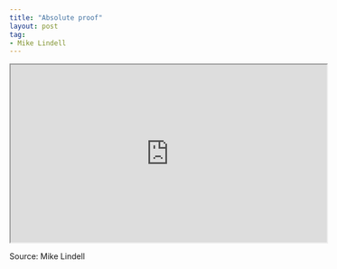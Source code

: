 ```yaml
---
title: "Absolute proof"
layout: post
tag:
- Mike Lindell
---
```


<iframe height="315" src="https://www.brighteon.com/embed/32642458-b316-4b76-8fb2-887a5fa4ee99" width="560"></iframe>

Source: Mike Lindell
